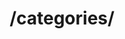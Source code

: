 ---
title: /categories/
position_number: 1.3
type: get
description: Получить список категорий
parameters:
  - name: sites
    content: Массив с id бирж
content_markdown: |-
  Возвращает массив категорий и подкатегорий.
left_code_blocks:
  - code_block: |-
      {
        "sites" : [1,2] // массив бирж
      }
    title: Пример массива тела запроса
    language: php
right_code_blocks:
  - code_block: |2-
      [
        {
            "id": "1",
            "site_id": "1",
            "name": "Разработка сайтов",
            "subcategories": [
                {
                    "id": "1",
                    "site_id": "1",
                    "category_id": "1",
                    "name": "Копирайтинг"
                },
                {
                    "id": "2",
                    "site_id": "1",
                    "category_id": "1",
                    "name": "Веб-программирование"
                }
            ]
        },
        {
            "id": "21",
            "site_id": "2",
            "name": "Программирование",
            "subcategories": [
                {
                    "id": "243",
                    "site_id": "2",
                    "category_id": "21",
                    "name": "1C"
                },
                {
                    "id": "244",
                    "site_id": "2",
                    "category_id": "21",
                    "name": "Blockchain"
                },
            ]
        }
      ]
    title: Response
    language: json
  - code_block: |2-
      {
        "error": "Wrong api key"
      }
    title: Error
    language: json
---
